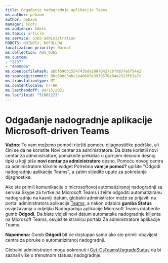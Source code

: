 ```yaml
---
title: Odgađanje nadogradnje aplikacije Teams
ms.author: pebaum
author: pebaum
manager: scotv
ms.audience: Admin
ms.topic: article
ms.service: o365-administration
ROBOTS: NOINDEX, NOFOLLOW
localization_priority: Normal
ms.collection: Adm_O365
ms.custom:
- "2737"
- "4000006"
ms.openlocfilehash: abbf696b1554743bda188704272bfd85fe6f94e2
ms.sourcegitcommit: 8bc60ec34bc1e40685e3976576e04a2623f63a7c
ms.translationtype: MT
ms.contentlocale: hr-HR
ms.lasthandoff: 04/15/2021
ms.locfileid: "51801223"
---
```

# <a name="how-to-postpone-the-microsoft-driven-teams-upgrade"></a>Odgađanje nadogradnje aplikacije Microsoft-driven Teams

**Važno**: To vam možemo pomoći riješiti pomoću dijagnostičke podrške, ali čini se da ne koristite Novi centar za administratore. Da biste koristili novi centar za administratore, pomaknite prekidač u gornjem desnom desnoj tipki u koji piše **novi centar za administratore** desno. Pomoću novog centra za administratore kliknite widget Potrebna **vam je pomoć?** upišite "Odgodi nadogradnju aplikacije Teams", a zatim slijedite upute za pokretanje dijagnostike.

Ako ste primili komunikaciju o microsoftovoj automatiziranoj nadogradnji sa servisa Skype za tvrtke na Microsoft Teams i želite odgoditi automatiziranu nadogradnju na kasniji datum, globalni administrator može se prijaviti na portal administratora aplikacije [Teams,](https://admin.teams.microsoft.com/dashboard) a nakon odabira **gumba Status** osvježavanja u odjeljku Nadogradnja aplikacije Microsoft Teams odaberite gumb **Odgodi.** Da biste vidjeli novi datum automatske nadogradnje klijenta na Microsoft Teams, osvježite stranicu portala Za administratore aplikacije Teams.

**Napomena:** Gumb **Odgodi** bit će dostupan samo ako ste primili obavijest centra za poruke o automatiziranoj nadogradnji. 

Globalni administratori mogu pokrenuti i [Get-CsTeamsUpgradeStatus](https://docs.microsoft.com/powershell/module/skype/get-csteamsupgradestatus?view=skype-ps) da bi saznali više o trenutnom statusu nadogradnje.
